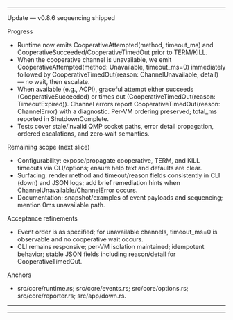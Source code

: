 
---
Update — v0.8.6 sequencing shipped

Progress
- Runtime now emits CooperativeAttempted(method, timeout_ms) and CooperativeSucceeded/CooperativeTimedOut prior to TERM/KILL.
- When the cooperative channel is unavailable, we emit CooperativeAttempted(method: Unavailable, timeout_ms=0) immediately followed by CooperativeTimedOut(reason: ChannelUnavailable, detail) — no wait, then escalate.
- When available (e.g., ACPI), graceful attempt either succeeds (CooperativeSucceeded) or times out (CooperativeTimedOut(reason: TimeoutExpired)). Channel errors report CooperativeTimedOut(reason: ChannelError) with a diagnostic. Per‑VM ordering preserved; total_ms reported in ShutdownComplete.
- Tests cover stale/invalid QMP socket paths, error detail propagation, ordered escalations, and zero‑wait semantics.

Remaining scope (next slice)
- Configurability: expose/propagate cooperative, TERM, and KILL timeouts via CLI/options; ensure help text and defaults are clear.
- Surfacing: render method and timeout/reason fields consistently in CLI (down) and JSON logs; add brief remediation hints when ChannelUnavailable/ChannelError occurs.
- Documentation: snapshot/examples of event payloads and sequencing; mention 0ms unavailable path.

Acceptance refinements
- Event order is as specified; for unavailable channels, timeout_ms=0 is observable and no cooperative wait occurs.
- CLI remains responsive; per‑VM isolation maintained; idempotent behavior; stable JSON fields including reason/detail for CooperativeTimedOut.

Anchors
- src/core/runtime.rs; src/core/events.rs; src/core/options.rs; src/core/reporter.rs; src/app/down.rs.
---


---

